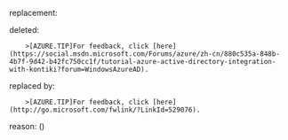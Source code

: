 replacement:

deleted:

		>[AZURE.TIP]For feedback, click [here](https://social.msdn.microsoft.com/Forums/azure/zh-cn/880c535a-848b-4b7f-9d42-b42fc750cc1f/tutorial-azure-active-directory-integration-with-kontiki?forum=WindowsAzureAD).

replaced by:

		>[AZURE.TIP]For feedback, click [here](http://go.microsoft.com/fwlink/?LinkId=529076).

reason: ()

